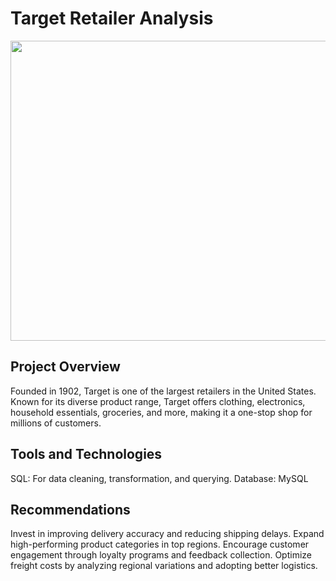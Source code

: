 # Target Retailer Analysis
<img src="https://sandhillssentinel.com/wp-content/uploads/2024/08/Target-SHS-.jpg" height="480" width= "1090">

## Project Overview
Founded in 1902, Target is one of the largest retailers in the United States. Known for its diverse product range, Target offers clothing, electronics, household essentials, groceries, and more, making it a one-stop shop for millions of customers.

## Tools and Technologies
SQL: For data cleaning, transformation, and querying.
Database: MySQL






## Recommendations
Invest in improving delivery accuracy and reducing shipping delays.
Expand high-performing product categories in top regions.
Encourage customer engagement through loyalty programs and feedback collection.
Optimize freight costs by analyzing regional variations and adopting better logistics.
